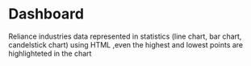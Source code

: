 # Dashboard
Reliance industries data represented in statistics (line chart, bar chart,  candelstick chart) using HTML ,even the highest and lowest points are highlighteted in the chart

